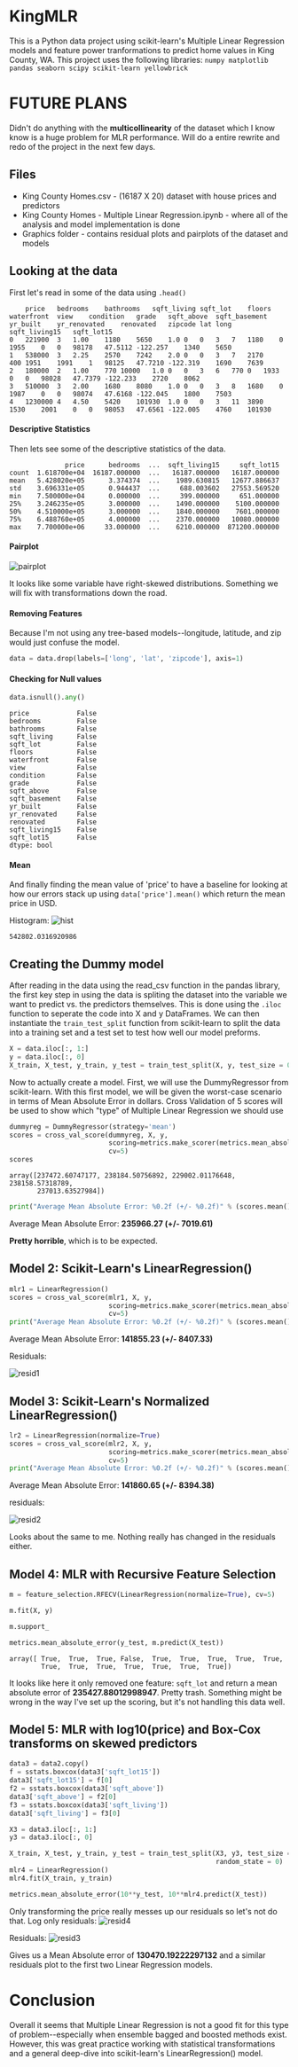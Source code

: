 # KingMLR
This is a Python data project using scikit-learn's Multiple Linear Regression models and feature power tranformations to predict home values in King County, WA. This project uses the following libraries: `numpy matplotlib pandas seaborn scipy scikit-learn yellowbrick`

# FUTURE PLANS

Didn't do anything with the **multicollinearity** of the dataset which I know know is a huge problem for MLR performance. Will do a entire rewrite and redo of the project in the next few days. 

## Files 
- King County Homes.csv - (16187 X 20) dataset with house prices and predictors 
- King County Homes - Multiple Linear Regression.ipynb - where all of the analysis and model implementation is done
- Graphics folder - contains residual plots and pairplots of the dataset and models

## Looking at the data
First let's read in some of the data using `.head()`

```
	price	bedrooms	bathrooms	sqft_living	sqft_lot	floors	waterfront	view	condition	grade	sqft_above	sqft_basement	yr_built	yr_renovated	renovated	zipcode	lat	long	sqft_living15	sqft_lot15
0	221900	3	1.00	1180	5650	1.0	0	0	3	7	1180	0	1955	0	0	98178	47.5112	-122.257	1340	5650
1	538000	3	2.25	2570	7242	2.0	0	0	3	7	2170	400	1951	1991	1	98125	47.7210	-122.319	1690	7639
2	180000	2	1.00	770	10000	1.0	0	0	3	6	770	0	1933	0	0	98028	47.7379	-122.233	2720	8062
3	510000	3	2.00	1680	8080	1.0	0	0	3	8	1680	0	1987	0	0	98074	47.6168	-122.045	1800	7503
4	1230000	4	4.50	5420	101930	1.0	0	0	3	11	3890	1530	2001	0	0	98053	47.6561	-122.005	4760	101930

```
#### Descriptive Statistics
Then lets see some of the descriptive statistics of the data.
```
              price      bedrooms  ...  sqft_living15     sqft_lot15
count  1.618700e+04  16187.000000  ...   16187.000000   16187.000000
mean   5.428020e+05      3.374374  ...    1989.630815   12677.886637
std    3.696331e+05      0.944437  ...     688.003602   27553.569520
min    7.500000e+04      0.000000  ...     399.000000     651.000000
25%    3.246235e+05      3.000000  ...    1490.000000    5100.000000
50%    4.510000e+05      3.000000  ...    1840.000000    7601.000000
75%    6.488760e+05      4.000000  ...    2370.000000   10080.000000
max    7.700000e+06     33.000000  ...    6210.000000  871200.000000
```
#### Pairplot

![pairplot](/Graphics/pairplot.png)

It looks like some variable have right-skewed distributions. Something we will fix with transformations down the road.

#### Removing Features
Because I'm not using any tree-based models--longitude, latitude, and zip would just confuse the model.
```Python
data = data.drop(labels=['long', 'lat', 'zipcode'], axis=1)
```

#### Checking for Null values
```Python
data.isnull().any()
```
```
price            False
bedrooms         False
bathrooms        False
sqft_living      False
sqft_lot         False
floors           False
waterfront       False
view             False
condition        False
grade            False
sqft_above       False
sqft_basement    False
yr_built         False
yr_renovated     False
renovated        False
sqft_living15    False
sqft_lot15       False
dtype: bool
```
#### Mean
And finally finding the mean value of 'price' to have a baseline for looking at how our errors stack up using `data['price'].mean()` which return the mean price in USD.

Histogram:
![hist](/Graphics/hist1.png)

```
542802.0316920986
```
## Creating the Dummy model

After reading in the data using the read_csv function in the pandas library, the first key step in using the data is spliting the dataset into the variable we want to predict vs. the predictors themselves. This is done using the `.iloc` function to seperate the code into X and y DataFrames. We can then instantiate the `train_test_split` function from scikit-learn to split the data into a training set and a test set to test how well our model preforms.
```Python
X = data.iloc[:, 1:]
y = data.iloc[:, 0]
X_train, X_test, y_train, y_test = train_test_split(X, y, test_size = 0.2, random_state = 0)
```

Now to actually create a model. First, we will use the DummyRegressor from scikit-learn. With this first model, we will be given the worst-case scenario in terms of Mean Absolute Error in dollars. Cross Validation of 5 scores will be used to show which "type" of Multiple Linear Regression we should use
```Python
dummyreg = DummyRegressor(strategy='mean')
scores = cross_val_score(dummyreg, X, y,
                         scoring=metrics.make_scorer(metrics.mean_absolute_error),
                         cv=5)
scores
```
```
array([237472.60747177, 238184.50756892, 229002.01176648, 238158.57318789,
       237013.63527984])
```
```Python
print("Average Mean Absolute Error: %0.2f (+/- %0.2f)" % (scores.mean(), scores.std()*2))
```
Average Mean Absolute Error: **235966.27 (+/- 7019.61)**

**Pretty horrible**, which is to be expected.

## Model 2: Scikit-Learn's LinearRegression()

```Python 
mlr1 = LinearRegression()
scores = cross_val_score(mlr1, X, y,
                         scoring=metrics.make_scorer(metrics.mean_absolute_error),
                         cv=5)
print("Average Mean Absolute Error: %0.2f (+/- %0.2f)" % (scores.mean(), scores.std()*2))
```
Average Mean Absolute Error: **141855.23 (+/- 8407.33)**

Residuals:

![resid1](/Graphics/resid1.png)

## Model 3: Scikit-Learn's Normalized LinearRegression()

```Python
lr2 = LinearRegression(normalize=True)
scores = cross_val_score(mlr2, X, y,
                         scoring=metrics.make_scorer(metrics.mean_absolute_error),
                         cv=5)
print("Average Mean Absolute Error: %0.2f (+/- %0.2f)" % (scores.mean(), scores.std()*2))

```
Average Mean Absolute Error: **141860.65 (+/- 8394.38)**

residuals:

![resid2](/Graphics/resid2.png)

Looks about the same to me. Nothing really has changed in the residuals either.

## Model 4: MLR with Recursive Feature Selection

```Python
m = feature_selection.RFECV(LinearRegression(normalize=True), cv=5)

m.fit(X, y)

m.support_

metrics.mean_absolute_error(y_test, m.predict(X_test))
```
```
array([ True,  True,  True, False,  True,  True,  True,  True,  True,
        True,  True,  True,  True,  True,  True,  True])
```
It looks like here it only removed one feature: `sqft_lot` and return a mean absolute error of **235427.88012998947**. Pretty trash. Something might be wrong in the way I've set up the scoring, but it's not handling this data well.

## Model 5: MLR with log10(price) and Box-Cox transforms on skewed predictors

```Python
data3 = data2.copy()
f = sstats.boxcox(data3['sqft_lot15'])
data3['sqft_lot15'] = f[0]
f2 = sstats.boxcox(data3['sqft_above'])
data3['sqft_above'] = f2[0]
f3 = sstats.boxcox(data3['sqft_living'])
data3['sqft_living'] = f3[0]

X3 = data3.iloc[:, 1:]
y3 = data3.iloc[:, 0]

X_train, X_test, y_train, y_test = train_test_split(X3, y3, test_size = 0.2,
                                                    random_state = 0)
mlr4 = LinearRegression()
mlr4.fit(X_train, y_train)

metrics.mean_absolute_error(10**y_test, 10**mlr4.predict(X_test))
```
Only transforming the price really messes up our residuals so let's not do that.
Log only residuals:
![resid4](/Graphics/resid4.png)

Residuals:
![resid3](/Graphics/resid3.png)

Gives us a Mean Absolute error of **130470.19222297132** and a similar residuals plot to the first two Linear Regression models. 

# Conclusion

Overall it seems that Multiple Linear Regression is not a good fit for this type of problem--especially when ensemble bagged and boosted methods exist. However, this was great practice working with statistical transformations and a general deep-dive into scikit-learn's LinearRegression() model.
